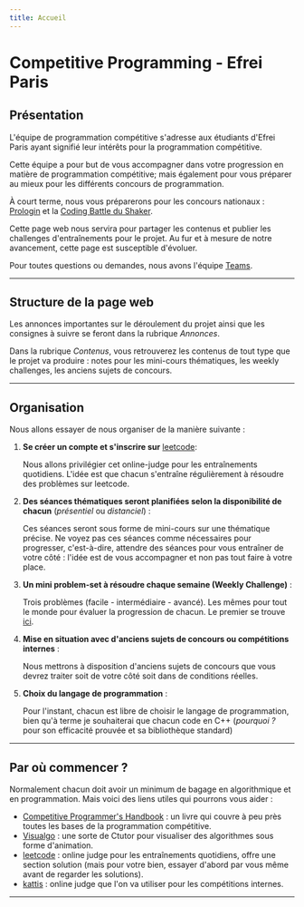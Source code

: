 ```yaml
---
title: Accueil
---
```


# Competitive Programming - Efrei Paris

## Présentation

L'équipe de programmation compétitive s'adresse aux étudiants d'Efrei Paris ayant signifié leur intérêts pour la programmation compétitive.

Cette équipe a pour but de vous accompagner dans votre progression en matière de programmation compétitive; mais également pour vous préparer au mieux pour les différents concours de programmation.

À court terme, nous vous préparerons pour les concours nationaux : [Prologin](https://prologin.org/) et la [Coding Battle du Shaker](https://le-shaker.com/).

Cette page web nous servira pour partager les contenus et publier les challenges d'entraînements pour le projet. Au fur et à mesure de notre avancement, cette page est susceptible d'évoluer.


Pour toutes questions ou demandes, nous avons l'équipe [Teams](https://teams.microsoft.com/l/channel/19%3aiqhuxiHzRybvk4ggwZ5DcygdR170pfhXqXJheretwbU1%40thread.tacv2/General?groupId=4a56b809-9e53-40e6-bf51-2cd7c2dee825&tenantId=413600cf-bd4e-4c7c-8a61-69e73cddf731).

---

## Structure de la page web

Les annonces importantes sur le déroulement du projet ainsi que les consignes à suivre se feront dans la rubrique *Annonces*.

Dans la rubrique *Contenus*, vous retrouverez les contenus de tout type que le projet va produire : notes pour les mini-cours thématiques, les weekly challenges, les anciens sujets de concours.

---

## Organisation

Nous allons essayer de nous organiser de la manière suivante :

1. **Se créer un compte et s'inscrire sur** [leetcode](https://leetcode.com/):

    Nous allons privilégier cet online-judge pour les entraînements quotidiens. L'idée est que chacun s'entraîne régulièrement à résoudre des problèmes sur leetcode.

2. **Des séances thématiques seront planifiées selon la disponibilité de chacun** (_présentiel_ ou _distanciel_) :

    Ces séances seront sous forme de mini-cours sur une thématique précise. Ne voyez pas ces séances comme nécessaires pour progresser, c'est-à-dire, attendre des séances pour vous entraîner de votre côté : l'idée est de vous accompagner et non pas tout faire à votre place.

3. **Un mini problem-set à résoudre chaque semaine (Weekly Challenge)** :

    Trois problèmes (facile - intermédiaire - avancé). Les mêmes pour tout le monde pour évaluer la progression de chacun. Le premier se trouve [ici](./contenus/weekly-challenges/11-juillet-2022.md).

4. **Mise en situation avec d'anciens sujets de concours ou compétitions internes** :

    Nous mettrons à disposition d'anciens sujets de concours que vous devrez traiter soit de votre côté soit dans de conditions réelles.

5. **Choix du langage de programmation** :

    Pour l'instant, chacun est libre de choisir le langage de programmation, bien qu'à terme je souhaiterai que chacun code en C++ (_pourquoi ?_ pour son efficacité prouvée et sa bibliothèque standard)


---

## Par où commencer ?

Normalement chacun doit avoir un minimum de bagage en algorithmique et en programmation. Mais voici des liens utiles qui pourrons vous aider :

* [Competitive Programmer's Handbook](https://cses.fi/book/book.pdf) : un livre qui couvre à peu près toutes les bases de la programmation compétitive.
* [Visualgo](https://visualgo.net/en) : une sorte de Ctutor pour visualiser des algorithmes sous forme d'animation.
* [leetcode](https://leetcode.com/) : online judge pour les entraînements quotidiens, offre une section solution (mais pour votre bien, essayer d'abord par vous même avant de regarder les solutions).
* [kattis](https://open.kattis.com/) : online judge que l'on va utiliser pour les compétitions internes.

---

